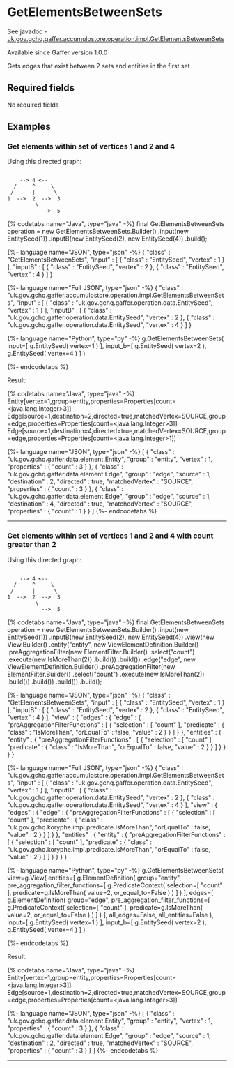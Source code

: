 # GetElementsBetweenSets
See javadoc - [uk.gov.gchq.gaffer.accumulostore.operation.impl.GetElementsBetweenSets](ref://../../javadoc/gaffer/uk/gov/gchq/gaffer/accumulostore/operation/impl/GetElementsBetweenSets.html)

Available since Gaffer version 1.0.0

Gets edges that exist between 2 sets and entities in the first set

## Required fields
No required fields


## Examples

### Get elements within set of vertices 1 and 2 and 4

Using this directed graph:

```

    --> 4 <--
  /     ^     \
 /      |      \
1  -->  2  -->  3
         \
           -->  5
```


{% codetabs name="Java", type="java" -%}
final GetElementsBetweenSets operation = new GetElementsBetweenSets.Builder()
        .input(new EntitySeed(1))
        .inputB(new EntitySeed(2), new EntitySeed(4))
        .build();

{%- language name="JSON", type="json" -%}
{
  "class" : "GetElementsBetweenSets",
  "input" : [ {
    "class" : "EntitySeed",
    "vertex" : 1
  } ],
  "inputB" : [ {
    "class" : "EntitySeed",
    "vertex" : 2
  }, {
    "class" : "EntitySeed",
    "vertex" : 4
  } ]
}

{%- language name="Full JSON", type="json" -%}
{
  "class" : "uk.gov.gchq.gaffer.accumulostore.operation.impl.GetElementsBetweenSets",
  "input" : [ {
    "class" : "uk.gov.gchq.gaffer.operation.data.EntitySeed",
    "vertex" : 1
  } ],
  "inputB" : [ {
    "class" : "uk.gov.gchq.gaffer.operation.data.EntitySeed",
    "vertex" : 2
  }, {
    "class" : "uk.gov.gchq.gaffer.operation.data.EntitySeed",
    "vertex" : 4
  } ]
}

{%- language name="Python", type="py" -%}
g.GetElementsBetweenSets( 
  input=[ 
    g.EntitySeed( 
      vertex=1 
    ) 
  ], 
  input_b=[ 
    g.EntitySeed( 
      vertex=2 
    ), 
    g.EntitySeed( 
      vertex=4 
    ) 
  ] 
)

{%- endcodetabs %}

Result:

{% codetabs name="Java", type="java" -%}
Entity[vertex=1,group=entity,properties=Properties[count=<java.lang.Integer>3]]
Edge[source=1,destination=2,directed=true,matchedVertex=SOURCE,group=edge,properties=Properties[count=<java.lang.Integer>3]]
Edge[source=1,destination=4,directed=true,matchedVertex=SOURCE,group=edge,properties=Properties[count=<java.lang.Integer>1]]

{%- language name="JSON", type="json" -%}
[ {
  "class" : "uk.gov.gchq.gaffer.data.element.Entity",
  "group" : "entity",
  "vertex" : 1,
  "properties" : {
    "count" : 3
  }
}, {
  "class" : "uk.gov.gchq.gaffer.data.element.Edge",
  "group" : "edge",
  "source" : 1,
  "destination" : 2,
  "directed" : true,
  "matchedVertex" : "SOURCE",
  "properties" : {
    "count" : 3
  }
}, {
  "class" : "uk.gov.gchq.gaffer.data.element.Edge",
  "group" : "edge",
  "source" : 1,
  "destination" : 4,
  "directed" : true,
  "matchedVertex" : "SOURCE",
  "properties" : {
    "count" : 1
  }
} ]
{%- endcodetabs %}

-----------------------------------------------

### Get elements within set of vertices 1 and 2 and 4 with count greater than 2

Using this directed graph:

```

    --> 4 <--
  /     ^     \
 /      |      \
1  -->  2  -->  3
         \
           -->  5
```


{% codetabs name="Java", type="java" -%}
final GetElementsBetweenSets operation = new GetElementsBetweenSets.Builder()
        .input(new EntitySeed(1))
        .inputB(new EntitySeed(2), new EntitySeed(4))
        .view(new View.Builder()
                .entity("entity", new ViewElementDefinition.Builder()
                        .preAggregationFilter(new ElementFilter.Builder()
                                .select("count")
                                .execute(new IsMoreThan(2))
                                .build())
                        .build())
                .edge("edge", new ViewElementDefinition.Builder()
                        .preAggregationFilter(new ElementFilter.Builder()
                                .select("count")
                                .execute(new IsMoreThan(2))
                                .build())
                        .build())
                .build())
        .build();

{%- language name="JSON", type="json" -%}
{
  "class" : "GetElementsBetweenSets",
  "input" : [ {
    "class" : "EntitySeed",
    "vertex" : 1
  } ],
  "inputB" : [ {
    "class" : "EntitySeed",
    "vertex" : 2
  }, {
    "class" : "EntitySeed",
    "vertex" : 4
  } ],
  "view" : {
    "edges" : {
      "edge" : {
        "preAggregationFilterFunctions" : [ {
          "selection" : [ "count" ],
          "predicate" : {
            "class" : "IsMoreThan",
            "orEqualTo" : false,
            "value" : 2
          }
        } ]
      }
    },
    "entities" : {
      "entity" : {
        "preAggregationFilterFunctions" : [ {
          "selection" : [ "count" ],
          "predicate" : {
            "class" : "IsMoreThan",
            "orEqualTo" : false,
            "value" : 2
          }
        } ]
      }
    }
  }
}

{%- language name="Full JSON", type="json" -%}
{
  "class" : "uk.gov.gchq.gaffer.accumulostore.operation.impl.GetElementsBetweenSets",
  "input" : [ {
    "class" : "uk.gov.gchq.gaffer.operation.data.EntitySeed",
    "vertex" : 1
  } ],
  "inputB" : [ {
    "class" : "uk.gov.gchq.gaffer.operation.data.EntitySeed",
    "vertex" : 2
  }, {
    "class" : "uk.gov.gchq.gaffer.operation.data.EntitySeed",
    "vertex" : 4
  } ],
  "view" : {
    "edges" : {
      "edge" : {
        "preAggregationFilterFunctions" : [ {
          "selection" : [ "count" ],
          "predicate" : {
            "class" : "uk.gov.gchq.koryphe.impl.predicate.IsMoreThan",
            "orEqualTo" : false,
            "value" : 2
          }
        } ]
      }
    },
    "entities" : {
      "entity" : {
        "preAggregationFilterFunctions" : [ {
          "selection" : [ "count" ],
          "predicate" : {
            "class" : "uk.gov.gchq.koryphe.impl.predicate.IsMoreThan",
            "orEqualTo" : false,
            "value" : 2
          }
        } ]
      }
    }
  }
}

{%- language name="Python", type="py" -%}
g.GetElementsBetweenSets( 
  view=g.View( 
    entities=[ 
      g.ElementDefinition( 
        group="entity", 
        pre_aggregation_filter_functions=[ 
          g.PredicateContext( 
            selection=[ 
              "count" 
            ], 
            predicate=g.IsMoreThan( 
              value=2, 
              or_equal_to=False 
            ) 
          ) 
        ] 
      ) 
    ], 
    edges=[ 
      g.ElementDefinition( 
        group="edge", 
        pre_aggregation_filter_functions=[ 
          g.PredicateContext( 
            selection=[ 
              "count" 
            ], 
            predicate=g.IsMoreThan( 
              value=2, 
              or_equal_to=False 
            ) 
          ) 
        ] 
      ) 
    ], 
    all_edges=False, 
    all_entities=False 
  ), 
  input=[ 
    g.EntitySeed( 
      vertex=1 
    ) 
  ], 
  input_b=[ 
    g.EntitySeed( 
      vertex=2 
    ), 
    g.EntitySeed( 
      vertex=4 
    ) 
  ] 
)

{%- endcodetabs %}

Result:

{% codetabs name="Java", type="java" -%}
Entity[vertex=1,group=entity,properties=Properties[count=<java.lang.Integer>3]]
Edge[source=1,destination=2,directed=true,matchedVertex=SOURCE,group=edge,properties=Properties[count=<java.lang.Integer>3]]

{%- language name="JSON", type="json" -%}
[ {
  "class" : "uk.gov.gchq.gaffer.data.element.Entity",
  "group" : "entity",
  "vertex" : 1,
  "properties" : {
    "count" : 3
  }
}, {
  "class" : "uk.gov.gchq.gaffer.data.element.Edge",
  "group" : "edge",
  "source" : 1,
  "destination" : 2,
  "directed" : true,
  "matchedVertex" : "SOURCE",
  "properties" : {
    "count" : 3
  }
} ]
{%- endcodetabs %}

-----------------------------------------------


